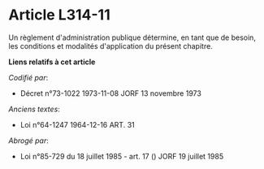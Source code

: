 # Article L314-11

Un règlement d'administration publique détermine, en tant que de besoin, les conditions et modalités d'application du présent
chapitre.

**Liens relatifs à cet article**

_Codifié par_:

  - Décret n°73-1022 1973-11-08 JORF 13 novembre 1973

_Anciens textes_:

  - Loi n°64-1247 1964-12-16 ART. 31

_Abrogé par_:

  - Loi n°85-729 du 18 juillet 1985 - art. 17 () JORF 19 juillet 1985
